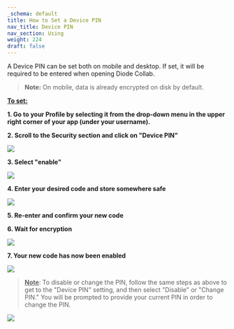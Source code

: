 ```yaml
---
_schema: default
title: How to Set a Device PIN
nav_title: Device PIN
nav_section: Using
weight: 224
draft: false
---
```

A Device PIN can be set both on mobile and desktop. If set, it will be required to be entered when opening Diode Collab.

> **Note:** On mobile, data is already encrypted on disk by default.

**<u>To set:</u>**

**1\. Go to your Profile by selecting it from the drop-down menu in the upper right corner of your app (under your username).**

**2\. Scroll to the Security section and click on "Device PIN"**

![](/uploads/screenshot-2025-06-13-at-2-49-02-pm.png)

**3\. Select "enable"**

![](/uploads/screenshot-2025-06-13-at-2-51-35-pm.png)

**4\. Enter your desired code and store somewhere safe**

![](/uploads/device-pin-2.png)

**5\. Re-enter and confirm your new code**

**6\. Wait for encryption**

![](/uploads/encrypted-pin.png)

**7\. Your new code has now been enabled**

![](/uploads/screenshot-2025-06-13-at-2-53-53-pm.png)

> **<u>Note</u>**: To disable or change the PIN, follow the same steps as above to get to the "Device PIN" setting, and then select "Disable" or "Change PIN." You will be prompted to provide your current PIN in order to change the PIN.

![](/uploads/decrypted-pin-1.png)